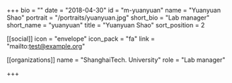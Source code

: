 +++
bio = ""
date = "2018-04-30"
id = "m-yuanyuan"
name = "Yuanyuan Shao"
portrait = "/portraits/yuanyuan.jpg"
short_bio = "Lab manager"
short_name = "yuanyuan"
title = "Yuanyuan Shao"
sort_position = 2

[[social]]
    icon = "envelope"
    icon_pack = "fa"
    link = "mailto:test@example.org"

[[organizations]]
    name = "ShanghaiTech. University"
    role = "Lab manager"

+++

